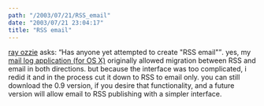 ```yaml
---
path: "/2003/07/21/RSS_email" 
date: "2003/07/21 23:04:17" 
title: "RSS email" 
---
```

<p><a href="http://www.ozzie.net/blog/2003/07/20.html#a101">ray ozzie</a> asks: <q>Has anyone yet attempted to create "RSS email"</q>. yes, my <a href="http://www.randomchaos.com/software/maillog/">mail log application (for OS X)</a> originally allowed migration between RSS and email in both directions. but because the interface was too complicated, i redid it and in the process cut it down to RSS to email only. you can still download the 0.9 version, if you desire that functionality, and a future version will allow email to RSS publishing with a simpler interface.</p>
